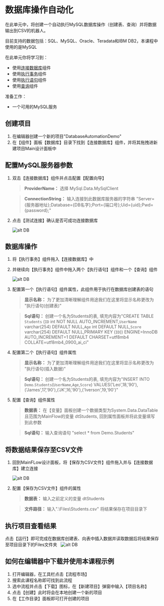 
# 数据库操作自动化

在此单元中，将创建一个自动执行MySQL数据库操作（创建表、查询）并将数据输出到CSV的机器人。

目前支持的数据包括：SQL、MySQL、Oracle、Teradata和IBM DB2，本课程中使用的是MySQL


在此单元你将学习到：
- 使用[连接数据库](https://academy.bottime.com/en-us/wiki/Activities/Database/ConnectDatabase.md)组件
- 使用[执行事务](https://academy.bottime.com/en-us/wiki/Activities/Database/StartTransaction.md)组件
- 使用[执行语句](https://academy.bottime.com/en-us/wiki/Activities/Database/ExecuteNonQuery.md)组件
- 使用[查询](https://academy.bottime.com/en-us/wiki/Activities/Database/Select.md)组件

准备工作：
- 一个可用的MySQL服务


## 创建项目

1. 在编辑器创建一个新的项目"DatabaseAutomationDemo"
2. 在【组件】面板【数据库】目录下找到【连接数据库】组件，并将其拖拽进新建项目Main设计面板中


## 配置MySQL服务器参数

1. 双击【连接数据库】组件并点击配置【配置向导】

    > **ProviderName：** 选择 MySql.Data.MySqlClient

    > **ConnectionString：** 输入连接到此数据库服务器的字符串 "Server={服务器地址};Database={DB名字};Port={端口号};Uid={uid};Pwd={password};"
2. 点击【测试连接】确认是否可成功连接数据库

    ![alt DB](https://docimages.blob.core.chinacloudapi.cn/images/EncooLearn/DatabaseAutomation/DB-1.png)

## 数据库操作

1. 将【执行事务】组件拖入【连接数据库】中
2. 并继续向【执行事务】组件中拖入两个【执行语句】组件和一个【查询】组件

    ![alt DB](https://docimages.blob.core.chinacloudapi.cn/images/EncooLearn/DatabaseAutomation/DB-2.png)

3. 配置第一个【执行语句】组件属性，此组件用于执行在数据库创建表的语句

    > **显示名称：** 为了更加清晰理解组件用途我们在这里将显示名称更改为 "执行语句(创建表)"

    > **Sql语句：** 创建一个名为Students的表, 填充内容为"CREATE TABLE `Students` (`ID` int NOT NULL AUTO_INCREMENT,`UserName` varchar(254) DEFAULT NULL,`Age` int DEFAULT NULL,`Score` varchar(254) DEFAULT NULL,PRIMARY KEY (`ID`)) ENGINE=InnoDB AUTO_INCREMENT=1 DEFAULT CHARSET=utf8mb4 COLLATE=utf8mb4_0900_ai_ci"

4. 配置第二个【执行语句】组件属性
    > **显示名称：** 为了更加清晰理解组件用途我们在这里将显示名称更改为 "执行语句(插入数据)"

    > **Sql语句：** 创建一个名为Students的表, 填充内容为"INSERT INTO `Demo`.`Students`(`UserName`,`Age`,`Score`) VALUES('Leo',18,'90'),('James',17,'90'),('JK',16,'90'),('Iverson',19,'90')"

5. 配置【查询】组件属性

    > **数据表：** 在【变量】面板创建一个数据类型为System.Data.DataTable且范围为MainFlow的变量 dtStudents, 回到属性面板并将此变量填写到此参数

    > **Sql语句：** 输入查询语句 "select * from Demo.Students"

## 将数据结果保存至CSV文件

 1. 回到MainFLow设计面板，将【保存为CSV文件】组件拖入并与【连接数据库】建立连接

     ![alt DB](https://docimages.blob.core.chinacloudapi.cn/images/EncooLearn/DatabaseAutomation/DB-3.png)

 2. 配置【保存为CSV文件】组件的属性

    > **数据表：** 输入之前定义的变量 dtStudents

    > **文件路径：** 输入".\Files\Students.csv" 将结果保存在项目目录下


## 执行项目查看结果
点击【运行】即可完成在数据库创建表、向表中插入数据并读取数据后将结果保存至项目目录下的Files文件夹
&nbsp;
    ![alt DB](https://docimages.blob.core.chinacloudapi.cn/images/EncooLearn/DatabaseAutomation/DB-4.png)



## 如何在编辑器中下载并使用本课程示例
1. 打开编辑器，在工具栏点击【流程市场】
2. 搜索此课程名称即可找到此流程
3. 选中流程并点击【下载】图标，在【新建项目】弹窗中输入【项目名称】
4. 点击【创建】此时将会在本地创建一个新的项目
5. 在【工作目录】面板即可打开创建的项目
